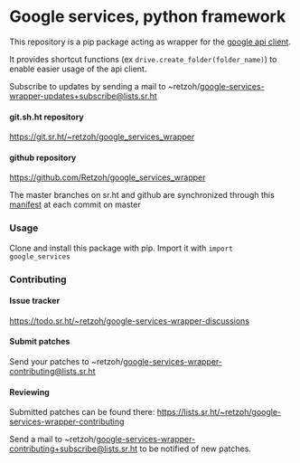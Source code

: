 Google services, python framework
=================================

This repository is a pip package acting as wrapper for the
[google api client](https://developers.google.com/api-client-library/python/start/get_started).

It provides shortcut functions (ex `drive.create_folder(folder_name)`)
to enable easier usage of the api client.

Subscribe to updates by sending a mail to
~retzoh/google-services-wrapper-updates+subscribe@lists.sr.ht

#### git.sh.ht repository
https://git.sr.ht/~retzoh/google_services_wrapper
#### github repository
https://github.com/Retzoh/google_services_wrapper

The master branches on sr.ht and github are synchronized through this
[manifest](https://git.sr.ht/~retzoh/google_services_wrapper/tree/master/.build.yml)
at each commit on master

### Usage
Clone and install this package with pip.
Import it with `import google_services`

### Contributing
#### Issue tracker
https://todo.sr.ht/~retzoh/google-services-wrapper-discussions

#### Submit patches
Send your patches to
~retzoh/google-services-wrapper-contributing@lists.sr.ht

#### Reviewing
Submitted patches can be found there: https://lists.sr.ht/~retzoh/google-services-wrapper-contributing


Send a mail to
~retzoh/google-services-wrapper-contributing+subscribe@lists.sr.ht to be
notified of new patches.
